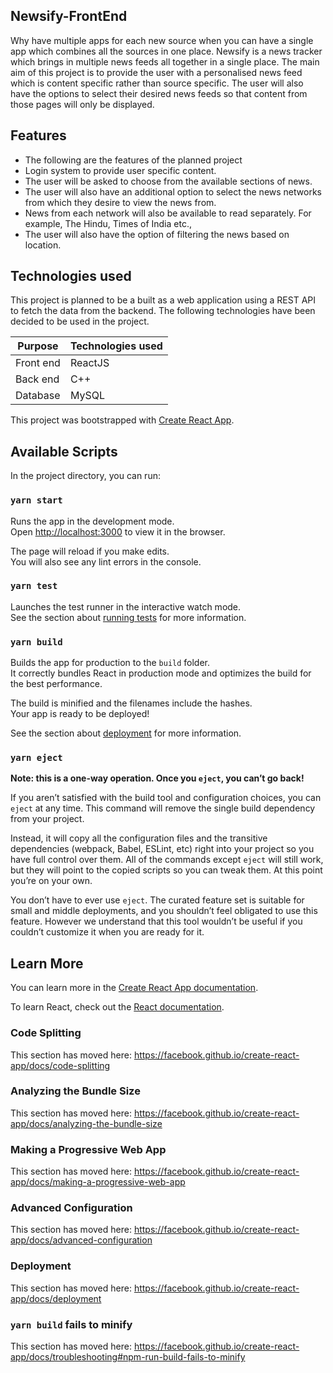 ## Newsify-FrontEnd

Why have multiple apps for each new source when you can have a single app which combines all the sources in one place. 
Newsify is a news tracker which brings in multiple news feeds all together in a single place. 
The main aim of this project is to provide the user with a personalised news feed which is content specific rather than source specific. 
The user will also have the options to select their desired news feeds so that content from those pages will only be displayed.

## Features
<ul>
<li>The following are the features of the planned project</li>
<li>Login system to provide user specific content.</li>
<li>The user will be asked to choose from the available sections of news.</li>
<li>The user will also have an additional option to select the news networks from which they desire to view the news from.</li>
<li>News from each network will also be available to read separately. For example, The Hindu, Times of India etc.,</li>
<li>The user will also have the option of filtering the news based on location.</li>
</ul>

## Technologies used
This project is planned to be a built as a web application using a REST API to fetch the data from the backend. The following technologies have been decided to be used in the project.

| Purpose       | Technologies used |
|---------------|-------------------|
| Front end     | ReactJS           |
| Back end      | C++               |
| Database      | MySQL             |



This project was bootstrapped with [Create React App](https://github.com/facebook/create-react-app).

## Available Scripts

In the project directory, you can run:

### `yarn start`

Runs the app in the development mode.<br />
Open [http://localhost:3000](http://localhost:3000) to view it in the browser.

The page will reload if you make edits.<br />
You will also see any lint errors in the console.

### `yarn test`

Launches the test runner in the interactive watch mode.<br />
See the section about [running tests](https://facebook.github.io/create-react-app/docs/running-tests) for more information.

### `yarn build`

Builds the app for production to the `build` folder.<br />
It correctly bundles React in production mode and optimizes the build for the best performance.

The build is minified and the filenames include the hashes.<br />
Your app is ready to be deployed!

See the section about [deployment](https://facebook.github.io/create-react-app/docs/deployment) for more information.

### `yarn eject`

**Note: this is a one-way operation. Once you `eject`, you can’t go back!**

If you aren’t satisfied with the build tool and configuration choices, you can `eject` at any time. This command will remove the single build dependency from your project.

Instead, it will copy all the configuration files and the transitive dependencies (webpack, Babel, ESLint, etc) right into your project so you have full control over them. All of the commands except `eject` will still work, but they will point to the copied scripts so you can tweak them. At this point you’re on your own.

You don’t have to ever use `eject`. The curated feature set is suitable for small and middle deployments, and you shouldn’t feel obligated to use this feature. However we understand that this tool wouldn’t be useful if you couldn’t customize it when you are ready for it.

## Learn More

You can learn more in the [Create React App documentation](https://facebook.github.io/create-react-app/docs/getting-started).

To learn React, check out the [React documentation](https://reactjs.org/).

### Code Splitting

This section has moved here: https://facebook.github.io/create-react-app/docs/code-splitting

### Analyzing the Bundle Size

This section has moved here: https://facebook.github.io/create-react-app/docs/analyzing-the-bundle-size

### Making a Progressive Web App

This section has moved here: https://facebook.github.io/create-react-app/docs/making-a-progressive-web-app

### Advanced Configuration

This section has moved here: https://facebook.github.io/create-react-app/docs/advanced-configuration

### Deployment

This section has moved here: https://facebook.github.io/create-react-app/docs/deployment

### `yarn build` fails to minify

This section has moved here: https://facebook.github.io/create-react-app/docs/troubleshooting#npm-run-build-fails-to-minify
